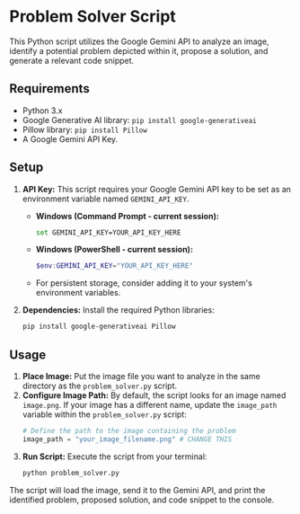 # Problem Solver Script

This Python script utilizes the Google Gemini API to analyze an image, identify a potential problem depicted within it, propose a solution, and generate a relevant code snippet.

## Requirements

*   Python 3.x
*   Google Generative AI library: `pip install google-generativeai`
*   Pillow library: `pip install Pillow`
*   A Google Gemini API Key.

## Setup

1.  **API Key:** This script requires your Google Gemini API key to be set as an environment variable named `GEMINI_API_KEY`.
    *   **Windows (Command Prompt - current session):**
        ```bash
        set GEMINI_API_KEY=YOUR_API_KEY_HERE
        ```
    *   **Windows (PowerShell - current session):**
        ```powershell
        $env:GEMINI_API_KEY="YOUR_API_KEY_HERE"
        ```
    *   For persistent storage, consider adding it to your system's environment variables.

2.  **Dependencies:** Install the required Python libraries:
    ```bash
    pip install google-generativeai Pillow
    ```

## Usage

1.  **Place Image:** Put the image file you want to analyze in the same directory as the `problem_solver.py` script.
2.  **Configure Image Path:** By default, the script looks for an image named `image.png`. If your image has a different name, update the `image_path` variable within the `problem_solver.py` script:
    ```python
    # Define the path to the image containing the problem
    image_path = "your_image_filename.png" # CHANGE THIS
    ```
3.  **Run Script:** Execute the script from your terminal:
    ```bash
    python problem_solver.py
    ```

The script will load the image, send it to the Gemini API, and print the identified problem, proposed solution, and code snippet to the console.